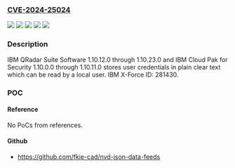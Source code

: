 ### [CVE-2024-25024](https://cve.mitre.org/cgi-bin/cvename.cgi?name=CVE-2024-25024)
![](https://img.shields.io/static/v1?label=Product&message=Cloud%20Pak%20for%20Security&color=blue)
![](https://img.shields.io/static/v1?label=Product&message=QRadar%20Suite%20Software&color=blue)
![](https://img.shields.io/static/v1?label=Version&message=1.10.0.0%3C%3D%201.10.11.0%20&color=brighgreen)
![](https://img.shields.io/static/v1?label=Version&message=1.10.12.0%3C%3D%201.10.23.0%20&color=brighgreen)
![](https://img.shields.io/static/v1?label=Vulnerability&message=256%20Plaintext%20Storage%20of%20a%20Password&color=brighgreen)

### Description

IBM QRadar Suite Software 1.10.12.0 through 1.10.23.0 and IBM Cloud Pak for Security 1.10.0.0 through 1.10.11.0 stores user credentials in plain clear text which can be read by a local user.  IBM X-Force ID:  281430.

### POC

#### Reference
No PoCs from references.

#### Github
- https://github.com/fkie-cad/nvd-json-data-feeds

